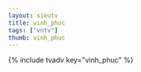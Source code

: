 ```yaml
--- 
layout: sieutv
title: vinh_phuc
tags: ["vntv"]
thumb: vinh_phuc
---
```

{% include tvadv key="vinh_phuc" %}
